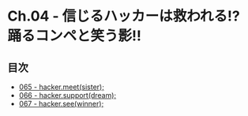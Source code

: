 # Ch.04 - 信じるハッカーは救われる!? 踊るコンペと笑う影!!



## 目次

* [065 - hacker.meet(sister);](065.txt)
* [066 - hacker.support(dream);](066.txt)
* [067 - hacker.see(winner);](067.txt)

